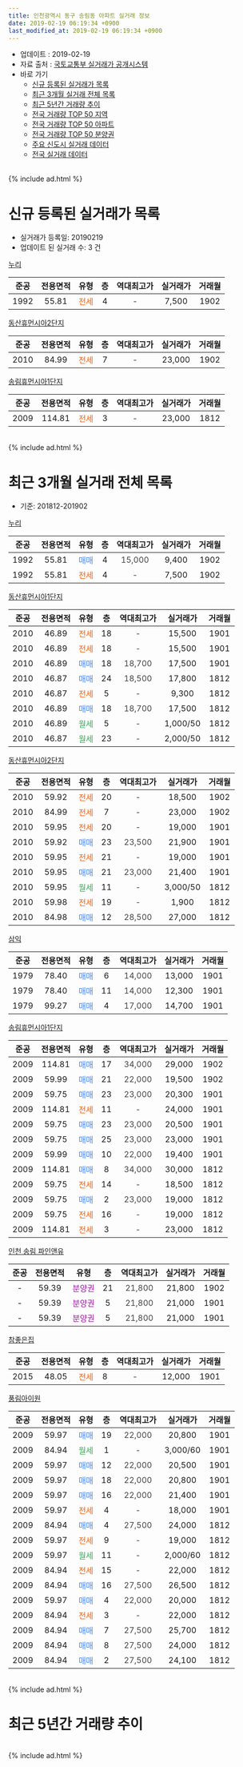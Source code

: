 ```yaml
---
title: 인천광역시 동구 송림동 아파트 실거래 정보
date: 2019-02-19 06:19:34 +0900
last_modified_at: 2019-02-19 06:19:34 +0900
---
```


* 업데이트 : 2019-02-19
* 자료 출처 : [국토교통부 실거래가 공개시스템](http://rt.molit.go.kr)
* 바로 가기
    * [신규 등록된 실거래가 목록](#신규-등록된-실거래가-목록)
    * [최근 3개월 실거래 전체 목록](#최근-3개월-실거래-전체-목록)
    * [최근 5년간 거래량 추이](#최근-5년간-거래량-추이)
    * [전국 거래량 TOP 50 지역](https://inasie.github.io/apt-trade-info/최근-3개월-전국에서-가장-거래가-많이-발생한-지역)
    * [전국 거래량 TOP 50 아파트](https://inasie.github.io/apt-trade-info/최근-3개월-전국에서-가장-거래가-많이-발생한-아파트)
    * [전국 거래량 TOP 50 분양권](https://inasie.github.io/apt-trade-info/최근-3개월-전국에서-가장-거래가-많이-발생한-분양권)
    * [주요 신도시 실거래 데이터](https://inasie.github.io/apt-trade-info/주요-신도시)
    * [전국 실거래 데이터](https://inasie.github.io/apt-trade-info/전국)
<br>
{% include ad.html %}
<br>

# 신규 등록된 실거래가 목록
* 실거래가 등록일: 20190219
* 업데이트 된 실거래 수: 3 건


[누리](https://search.naver.com/search.naver?query=%EC%9D%B8%EC%B2%9C%EA%B4%91%EC%97%AD%EC%8B%9C+%EB%8F%99%EA%B5%AC+%EC%86%A1%EB%A6%BC%EB%8F%99+%EB%88%84%EB%A6%AC)

|준공|전용면적|유형|층|역대최고가|실거래가|거래월|
|:---:|:---:|:---:|:---:|:---:|:---:|:---:|
|1992|55.81|<span style="color:#ff5a00">전세</span>|4|<span style="color:#444444">-</span>|7,500|1902|

[동산휴먼시아2단지](https://search.naver.com/search.naver?query=%EC%9D%B8%EC%B2%9C%EA%B4%91%EC%97%AD%EC%8B%9C+%EB%8F%99%EA%B5%AC+%EC%86%A1%EB%A6%BC%EB%8F%99+%EB%8F%99%EC%82%B0%ED%9C%B4%EB%A8%BC%EC%8B%9C%EC%95%842%EB%8B%A8%EC%A7%80)

|준공|전용면적|유형|층|역대최고가|실거래가|거래월|
|:---:|:---:|:---:|:---:|:---:|:---:|:---:|
|2010|84.99|<span style="color:#ff5a00">전세</span>|7|<span style="color:#444444">-</span>|23,000|1902|

[송림휴먼시아1단지](https://search.naver.com/search.naver?query=%EC%9D%B8%EC%B2%9C%EA%B4%91%EC%97%AD%EC%8B%9C+%EB%8F%99%EA%B5%AC+%EC%86%A1%EB%A6%BC%EB%8F%99+%EC%86%A1%EB%A6%BC%ED%9C%B4%EB%A8%BC%EC%8B%9C%EC%95%841%EB%8B%A8%EC%A7%80)

|준공|전용면적|유형|층|역대최고가|실거래가|거래월|
|:---:|:---:|:---:|:---:|:---:|:---:|:---:|
|2009|114.81|<span style="color:#ff5a00">전세</span>|3|<span style="color:#444444">-</span>|23,000|1812|


<br>
{% include ad.html %}
<br>

# 최근 3개월 실거래 전체 목록
* 기준: 201812-201902


[누리](https://search.naver.com/search.naver?query=%EC%9D%B8%EC%B2%9C%EA%B4%91%EC%97%AD%EC%8B%9C+%EB%8F%99%EA%B5%AC+%EC%86%A1%EB%A6%BC%EB%8F%99+%EB%88%84%EB%A6%AC)

|준공|전용면적|유형|층|역대최고가|실거래가|거래월|
|:---:|:---:|:---:|:---:|:---:|:---:|:---:|
|1992|55.81|<span style="color:#4285f3">매매</span>|4|<span style="color:#444444">15,000</span>|9,400|1902|
|1992|55.81|<span style="color:#ff5a00">전세</span>|4|<span style="color:#444444">-</span>|7,500|1902|

[동산휴먼시아1단지](https://search.naver.com/search.naver?query=%EC%9D%B8%EC%B2%9C%EA%B4%91%EC%97%AD%EC%8B%9C+%EB%8F%99%EA%B5%AC+%EC%86%A1%EB%A6%BC%EB%8F%99+%EB%8F%99%EC%82%B0%ED%9C%B4%EB%A8%BC%EC%8B%9C%EC%95%841%EB%8B%A8%EC%A7%80)

|준공|전용면적|유형|층|역대최고가|실거래가|거래월|
|:---:|:---:|:---:|:---:|:---:|:---:|:---:|
|2010|46.89|<span style="color:#ff5a00">전세</span>|18|<span style="color:#444444">-</span>|15,500|1901|
|2010|46.89|<span style="color:#ff5a00">전세</span>|18|<span style="color:#444444">-</span>|15,500|1901|
|2010|46.89|<span style="color:#4285f3">매매</span>|18|<span style="color:#444444">18,700</span>|17,500|1901|
|2010|46.87|<span style="color:#4285f3">매매</span>|24|<span style="color:#444444">18,500</span>|17,800|1812|
|2010|46.87|<span style="color:#ff5a00">전세</span>|5|<span style="color:#444444">-</span>|9,300|1812|
|2010|46.89|<span style="color:#4285f3">매매</span>|18|<span style="color:#444444">18,700</span>|17,500|1812|
|2010|46.89|<span style="color:#34a853">월세</span>|5|<span style="color:#444444">-</span>|1,000/50|1812|
|2010|46.87|<span style="color:#34a853">월세</span>|23|<span style="color:#444444">-</span>|2,000/50|1812|

[동산휴먼시아2단지](https://search.naver.com/search.naver?query=%EC%9D%B8%EC%B2%9C%EA%B4%91%EC%97%AD%EC%8B%9C+%EB%8F%99%EA%B5%AC+%EC%86%A1%EB%A6%BC%EB%8F%99+%EB%8F%99%EC%82%B0%ED%9C%B4%EB%A8%BC%EC%8B%9C%EC%95%842%EB%8B%A8%EC%A7%80)

|준공|전용면적|유형|층|역대최고가|실거래가|거래월|
|:---:|:---:|:---:|:---:|:---:|:---:|:---:|
|2010|59.92|<span style="color:#ff5a00">전세</span>|20|<span style="color:#444444">-</span>|18,500|1902|
|2010|84.99|<span style="color:#ff5a00">전세</span>|7|<span style="color:#444444">-</span>|23,000|1902|
|2010|59.95|<span style="color:#ff5a00">전세</span>|20|<span style="color:#444444">-</span>|19,000|1901|
|2010|59.92|<span style="color:#4285f3">매매</span>|23|<span style="color:#444444">23,500</span>|21,900|1901|
|2010|59.95|<span style="color:#ff5a00">전세</span>|21|<span style="color:#444444">-</span>|19,000|1901|
|2010|59.95|<span style="color:#4285f3">매매</span>|21|<span style="color:#444444">23,000</span>|21,400|1901|
|2010|59.95|<span style="color:#34a853">월세</span>|11|<span style="color:#444444">-</span>|3,000/50|1812|
|2010|59.98|<span style="color:#ff5a00">전세</span>|19|<span style="color:#444444">-</span>|1,900|1812|
|2010|84.98|<span style="color:#4285f3">매매</span>|12|<span style="color:#444444">28,500</span>|27,000|1812|

[삼익](https://search.naver.com/search.naver?query=%EC%9D%B8%EC%B2%9C%EA%B4%91%EC%97%AD%EC%8B%9C+%EB%8F%99%EA%B5%AC+%EC%86%A1%EB%A6%BC%EB%8F%99+%EC%82%BC%EC%9D%B5)

|준공|전용면적|유형|층|역대최고가|실거래가|거래월|
|:---:|:---:|:---:|:---:|:---:|:---:|:---:|
|1979|78.40|<span style="color:#4285f3">매매</span>|6|<span style="color:#444444">14,000</span>|13,000|1901|
|1979|78.40|<span style="color:#4285f3">매매</span>|11|<span style="color:#444444">14,000</span>|12,300|1901|
|1979|99.27|<span style="color:#4285f3">매매</span>|4|<span style="color:#444444">17,000</span>|14,700|1901|

[송림휴먼시아1단지](https://search.naver.com/search.naver?query=%EC%9D%B8%EC%B2%9C%EA%B4%91%EC%97%AD%EC%8B%9C+%EB%8F%99%EA%B5%AC+%EC%86%A1%EB%A6%BC%EB%8F%99+%EC%86%A1%EB%A6%BC%ED%9C%B4%EB%A8%BC%EC%8B%9C%EC%95%841%EB%8B%A8%EC%A7%80)

|준공|전용면적|유형|층|역대최고가|실거래가|거래월|
|:---:|:---:|:---:|:---:|:---:|:---:|:---:|
|2009|114.81|<span style="color:#4285f3">매매</span>|17|<span style="color:#444444">34,000</span>|29,000|1902|
|2009|59.99|<span style="color:#4285f3">매매</span>|21|<span style="color:#444444">22,000</span>|19,500|1902|
|2009|59.75|<span style="color:#4285f3">매매</span>|23|<span style="color:#444444">23,000</span>|20,300|1901|
|2009|114.81|<span style="color:#ff5a00">전세</span>|11|<span style="color:#444444">-</span>|24,000|1901|
|2009|59.75|<span style="color:#4285f3">매매</span>|23|<span style="color:#444444">23,000</span>|20,500|1901|
|2009|59.75|<span style="color:#4285f3">매매</span>|25|<span style="color:#444444">23,000</span>|23,000|1901|
|2009|59.99|<span style="color:#4285f3">매매</span>|10|<span style="color:#444444">22,000</span>|19,400|1901|
|2009|114.81|<span style="color:#4285f3">매매</span>|8|<span style="color:#444444">34,000</span>|30,000|1812|
|2009|59.75|<span style="color:#ff5a00">전세</span>|14|<span style="color:#444444">-</span>|18,500|1812|
|2009|59.75|<span style="color:#4285f3">매매</span>|2|<span style="color:#444444">23,000</span>|19,000|1812|
|2009|59.75|<span style="color:#ff5a00">전세</span>|16|<span style="color:#444444">-</span>|19,000|1812|
|2009|114.81|<span style="color:#ff5a00">전세</span>|3|<span style="color:#444444">-</span>|23,000|1812|

[인천 송림 파인앤유](https://search.naver.com/search.naver?query=%EC%9D%B8%EC%B2%9C%EA%B4%91%EC%97%AD%EC%8B%9C+%EB%8F%99%EA%B5%AC+%EC%86%A1%EB%A6%BC%EB%8F%99+%EC%9D%B8%EC%B2%9C+%EC%86%A1%EB%A6%BC+%ED%8C%8C%EC%9D%B8%EC%95%A4%EC%9C%A0)

|준공|전용면적|유형|층|역대최고가|실거래가|거래월|
|:---:|:---:|:---:|:---:|:---:|:---:|:---:|
|-|59.39|<span style="color:#9C11A5">분양권</span>|21|<span style="color:#444444">21,800</span>|21,800|1902|
|-|59.39|<span style="color:#9C11A5">분양권</span>|5|<span style="color:#444444">21,800</span>|21,000|1901|
|-|59.39|<span style="color:#9C11A5">분양권</span>|5|<span style="color:#444444">21,800</span>|21,000|1901|

[참좋은집](https://search.naver.com/search.naver?query=%EC%9D%B8%EC%B2%9C%EA%B4%91%EC%97%AD%EC%8B%9C+%EB%8F%99%EA%B5%AC+%EC%86%A1%EB%A6%BC%EB%8F%99+%EC%B0%B8%EC%A2%8B%EC%9D%80%EC%A7%91)

|준공|전용면적|유형|층|역대최고가|실거래가|거래월|
|:---:|:---:|:---:|:---:|:---:|:---:|:---:|
|2015|48.05|<span style="color:#ff5a00">전세</span>|8|<span style="color:#444444">-</span>|12,000|1901|

[풍림아이원](https://search.naver.com/search.naver?query=%EC%9D%B8%EC%B2%9C%EA%B4%91%EC%97%AD%EC%8B%9C+%EB%8F%99%EA%B5%AC+%EC%86%A1%EB%A6%BC%EB%8F%99+%ED%92%8D%EB%A6%BC%EC%95%84%EC%9D%B4%EC%9B%90)

|준공|전용면적|유형|층|역대최고가|실거래가|거래월|
|:---:|:---:|:---:|:---:|:---:|:---:|:---:|
|2009|59.97|<span style="color:#4285f3">매매</span>|19|<span style="color:#444444">22,000</span>|20,800|1901|
|2009|84.94|<span style="color:#34a853">월세</span>|1|<span style="color:#444444">-</span>|3,000/60|1901|
|2009|59.97|<span style="color:#4285f3">매매</span>|12|<span style="color:#444444">22,000</span>|20,500|1901|
|2009|59.97|<span style="color:#4285f3">매매</span>|18|<span style="color:#444444">22,000</span>|20,800|1901|
|2009|59.97|<span style="color:#4285f3">매매</span>|16|<span style="color:#444444">22,000</span>|21,400|1901|
|2009|59.97|<span style="color:#ff5a00">전세</span>|4|<span style="color:#444444">-</span>|18,000|1901|
|2009|84.94|<span style="color:#4285f3">매매</span>|4|<span style="color:#444444">27,500</span>|24,000|1812|
|2009|59.97|<span style="color:#ff5a00">전세</span>|9|<span style="color:#444444">-</span>|19,000|1812|
|2009|59.97|<span style="color:#34a853">월세</span>|11|<span style="color:#444444">-</span>|2,000/60|1812|
|2009|84.94|<span style="color:#ff5a00">전세</span>|15|<span style="color:#444444">-</span>|22,000|1812|
|2009|84.94|<span style="color:#4285f3">매매</span>|16|<span style="color:#444444">27,500</span>|26,500|1812|
|2009|59.97|<span style="color:#4285f3">매매</span>|4|<span style="color:#444444">22,000</span>|20,000|1812|
|2009|84.94|<span style="color:#ff5a00">전세</span>|3|<span style="color:#444444">-</span>|22,000|1812|
|2009|84.94|<span style="color:#4285f3">매매</span>|7|<span style="color:#444444">27,500</span>|25,700|1812|
|2009|84.94|<span style="color:#4285f3">매매</span>|8|<span style="color:#444444">27,500</span>|24,000|1812|
|2009|84.94|<span style="color:#4285f3">매매</span>|2|<span style="color:#444444">27,500</span>|24,100|1812|


<br>
{% include ad.html %}
<br>

# 최근 5년간 거래량 추이


<div style="width:100%;">
    <canvas id="deal_progress" height="200"></canvas>
</div>

<script>
new Chart(document.getElementById("deal_progress"), {
    type: 'line',
    data: {
        labels: ['201402','201403','201404','201405','201406','201407','201408','201409','201410','201411','201412','201501','201502','201503','201504','201505','201506','201507','201508','201509','201510','201511','201512','201601','201602','201603','201604','201605','201606','201607','201608','201609','201610','201611','201612','201701','201702','201703','201704','201705','201706','201707','201708','201709','201710','201711','201712','201801','201802','201803','201804','201805','201806','201807','201808','201809','201810','201811','201812','201901','201902'],
        datasets: [{
            label: '매매',
            pointRadius: 1,
            data: [25, 35, 26, 29, 36, 28, 37, 44, 51, 31, 35, 43, 30, 81, 40, 26, 26, 35, 37, 27, 47, 26, 11, 13, 21, 33, 29, 44, 25, 26, 45, 44, 45, 22, 20, 9, 28, 27, 33, 22, 24, 31, 28, 32, 23, 21, 17, 24, 13, 40, 19, 22, 29, 18, 23, 31, 39, 24, 11, 16, 4],
            borderColor: "rgba(255, 201, 14, 1)",
            backgroundColor: "rgba(255, 201, 14, 0.5)",
            fill: false,
            lineTension: 0
        },{
            label: '전월세',
            pointRadius: 1,
            data: [16, 16, 17, 16, 17, 24, 20, 31, 40, 29, 19, 25, 21, 23, 10, 18, 15, 11, 14, 16, 11, 18, 13, 6, 10, 19, 24, 16, 8, 12, 18, 24, 28, 11, 14, 13, 23, 12, 6, 6, 10, 19, 10, 8, 10, 11, 15, 10, 11, 17, 16, 12, 19, 10, 14, 14, 10, 11, 12, 8, 3],
            borderColor: "rgba(0, 141, 185, 1)",
            backgroundColor: "rgba(0, 141, 185, 0.5)",
            fill: false,
            lineTension: 0
        }
        ]
    },
    options: {
        responsive: true,
        title: {
            display: false
        },
        tooltips: {
            mode: 'index',
            intersect: false
        },
        hover: {
            mode: 'nearest',
            intersect: true
        },
        scales: {
            xAxes: [{
                display: true,
                scaleLabel: {
                    display: true,
                    labelString: '년/월'
                }
            }],
            yAxes: [{
                display: true,
                ticks: {
                    suggestedMin: 0,
                },
                scaleLabel: {
                    display: true,
                    labelString: '실거래 수'
                }
            }]
        }
    }
});

</script>


<br>
{% include ad.html %}
<br>

